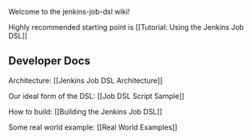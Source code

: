 Welcome to the jenkins-job-dsl wiki!

Highly recommended starting point is [[Tutorial: Using the Jenkins Job DSL]] 

## Developer Docs
Architecture: [[Jenkins Job DSL Architecture]]

Our ideal form of the DSL: [[Job DSL Script Sample]]

How to build: [[Building the Jenkins Job DSL]]

Some real world example: [[Real World Examples]]